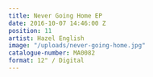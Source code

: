 ```yaml
---
title: Never Going Home EP
date: 2016-10-07 14:46:00 Z
position: 11
artist: Hazel English
image: "/uploads/never-going-home.jpg"
catalogue-number: MA0082
format: 12" / Digital
---
```


